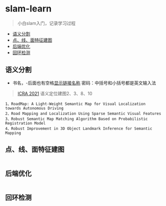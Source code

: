 # slam-learn
>小白slam入门，记录学习过程


* [语义分割](#语义分割)
* [点、线、面特征建图](#点、线、面特征建图)
* [后端优化](#后端优化)
* [回环检测](#回环检测)

## 语义分割
- 书名，-后面也有空格[显示链接名称](链接) 密码：中括号和小括号都是英文输入法
>[ICRA 2021](https://blog.csdn.net/xhtchina/article/details/118101298)   语义定位建图2、3、8、10
```  
1、RoadMap: A Light-Weight Semantic Map for Visual Localization towards Autonomous Driving
2、Road Mapping and Localization Using Sparse Semantic Visual Features
3、Robust Semantic Map Matching Algorithm Based on Probabilistic Registration Model
4、Robust Improvement in 3D Object Landmark Inference for Semantic Mapping
```  


## 点、线、面特征建图
```  
```  
## 后端优化
```  
```  
## 回环检测
```  
```  
